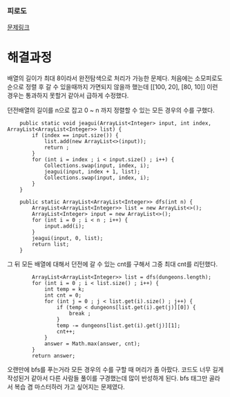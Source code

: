 ### 피로도

[문제링크](https://school.programmers.co.kr/learn/courses/30/lessons/87946#)

# 해결과정

배열의 길이가 최대 8이라서 완전탐색으로 처리가 가능한 문제다.
처음에는 소모피로도순으로 정렬 후 갈 수 있을때까지 가면되지 않을까 했는데
[[100, 20], [80, 10]] 이런 경우는 통과하지 못할거 같아서 급하게 수정했다.

던전배열의 길이를 n으로 잡고 0 ~ n 까지 정렬할 수 있는 모든 경우의 수를 구했다.
```
	public static void jeagui(ArrayList<Integer> input, int index, ArrayList<ArrayList<Integer>> list) {
		if (index == input.size()) {
			list.add(new ArrayList<>(input));
			return ;
		}
		for (int i = index ; i < input.size() ; i++) {
			Collections.swap(input, index, i);
			jeagui(input, index + 1, list);
			Collections.swap(input, index, i);
		}
	}

	public static ArrayList<ArrayList<Integer>> dfs(int n) {
		ArrayList<ArrayList<Integer>> list = new ArrayList<>();
		ArrayList<Integer> input = new ArrayList<>();
		for (int i = 0 ; i < n ; i++) {
			input.add(i);
		}
		jeagui(input, 0, list);
		return list;
	}
```

그 뒤 모든 배열에 대해서 던전에 갈 수 있는 cnt를 구해서 그중 최대 cnt를 리턴했다.
```
		ArrayList<ArrayList<Integer>> list = dfs(dungeons.length);
		for (int i = 0 ; i < list.size() ; i++) {
			int temp = k;
			int cnt = 0;
			for (int j = 0 ; j < list.get(i).size() ; j++) {
				if (temp < dungeons[list.get(i).get(j)][0]) {
					break ;
				}
				temp -= dungeons[list.get(i).get(j)][1];
				cnt++;
			}
			answer = Math.max(answer, cnt);
		}
		return answer;
```

오랜만에 bfs를 푸는거라 모든 경우의 수를 구할 때 머리가 좀 아팠다.
코드도 너무 길게 작성된거 같아서 다른 사람들 풀이를 구경했는데 많이 반성하게 된다.
bfs 태그만 골라서 복습 겸 마스터하러 가고 싶어지는 문제였다.